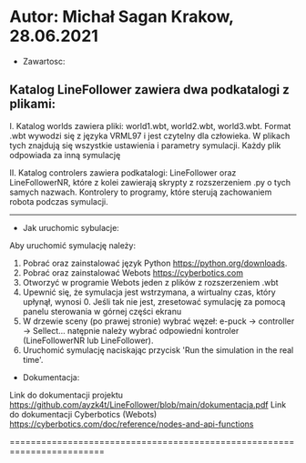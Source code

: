 Autor: Michał Sagan                                   Krakow, 28.06.2021
========================================================================

* Zawartosc:

Katalog LineFollower zawiera dwa podkatalogi z plikami:
--------------------------------------------------------------------

I.  Katalog worlds zawiera pliki: world1.wbt, world2.wbt, world3.wbt.
	Format .wbt wywodzi się z języka VRML97 i jest czytelny dla człowieka.
	W plikach tych znajdują się wszystkie ustawienia i parametry symulacji.
	Każdy plik odpowiada za inną symulację

II. Katalog controlers zawiera podkatalogi: LineFollower oraz LineFollowerNR,
	które z kolei zawierają skrypty z rozszerzeniem .py o tych samych nazwach.
	Kontrolery to programy, które sterują zachowaniem robota podczas symulacji.

------------------------------------------------------------------------

* Jak uruchomic sybulacje:

Aby uruchomić symulację należy:
1) Pobrać oraz zainstalować język Python https://python.org/downloads.
2) Pobrać oraz zainstalować Webots https://cyberbotics.com
3) Otworzyć w programie Webots jeden z plików z rozszerzeniem .wbt
4) Upewnić się, że symulacja jest wstrzymana, a wirtualny czas, który upłynął, wynosi 0. 
Jeśli tak nie jest, zresetować symulację za pomocą panelu sterowania w górnej części ekranu
5) W drzewie sceny (po prawej stronie) wybrać węzeł:
e-puck -> controller -> Sellect... natępnie należy wybrać odpowiedni 
kontroler (LineFollowerNR lub LineFollower).
6) Uruchomić symulację naciskając przycisk 'Run the simulation in the real time'.

* Dokumentacja:

Link do dokumentacji projektu https://github.com/ayzk4t/LineFollower/blob/main/dokumentacja.pdf
Link do dokumentacji Cyberbotics (Webots) https://cyberbotics.com/doc/reference/nodes-and-api-functions

========================================================================



